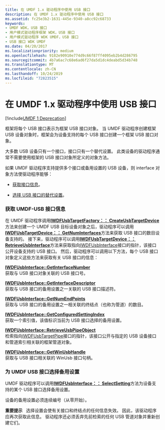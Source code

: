 ```yaml
---
title: 在 UMDF 1.x 驱动程序中使用 USB 接口
description: 在 UMDF 1.x 驱动程序中使用 USB 接口
ms.assetid: fc25e3b2-1631-445e-9340-a8cc92c68733
keywords:
- UMDF WDK，USB 接口
- 用户模式驱动程序框架 WDK，USB 接口
- 用户模式驱动程序 WDK UMDF，USB 接口
- USB 接口 WDK UMDF
ms.date: 04/20/2017
ms.localizationpriority: medium
ms.openlocfilehash: 9182e90910e774d9c66f87ff4095eb2b4d286795
ms.sourcegitcommit: 4b7a6ac7c68e6ad6f27da5d1dc4deabd5d34b748
ms.translationtype: MT
ms.contentlocale: zh-CN
ms.lasthandoff: 10/24/2019
ms.locfileid: "72823515"
---
```

# <a name="working-with-usb-interfaces-in-umdf-1x-drivers"></a>在 UMDF 1.x 驱动程序中使用 USB 接口


[!include[UMDF 1 Deprecation](../umdf-1-deprecation.md)]

框架将每个 USB 接口表示为框架 USB 接口对象。 当 UMDF 驱动程序创建框架 USB 设备对象时，框架会为设备支持的每个 USB 接口创建一个框架 USB 接口对象。

大多数 USB 设备只有一个接口，接口只有一个替代设置。 此类设备的驱动程序通常不需要使用框架的 USB 接口对象所定义的对象方法。

如果 UMDF 驱动程序支持提供多个接口或备用设置的 USB 设备，则 interface 对象方法使驱动程序能够：

-   [获取接口信息](https://docs.microsoft.com/windows-hardware/drivers/wdf/working-with-usb-interfaces-in-umdf-1-x-drivers#obtaining-umdf-usb-interface-information)。

-   [选择 USB 接口的替代设置](https://docs.microsoft.com/windows-hardware/drivers/wdf/working-with-usb-interfaces-in-umdf-1-x-drivers#selecting-an-alternate-setting-for-a-umdf-usb-interface)。

### <a name="obtaining-umdf-usb-interface-information"></a>获取 UMDF-USB 接口信息

在 UMDF 驱动程序调用[**IWDFUsbTargetFactory：： CreateUsbTargetDevice**](https://docs.microsoft.com/windows-hardware/drivers/ddi/wudfusb/nf-wudfusb-iwdfusbtargetfactory-createusbtargetdevice)方法来创建一个 UMDF USB 目标设备对象之后，驱动程序可以调用[**IWDFUsbTargetDevice：： GetNumInterfaces**](https://docs.microsoft.com/windows-hardware/drivers/ddi/wudfusb/nf-wudfusb-iwdfusbtargetdevice-getnuminterfaces)方法来获取 USB 接口的数目设备支持的。 接下来，驱动程序可以调用[**IWDFUsbTargetDevice：： RetrieveUsbInterface**](https://docs.microsoft.com/windows-hardware/drivers/ddi/wudfusb/nf-wudfusb-iwdfusbtargetdevice-retrieveusbinterface)方法来获取指向[IWDFUsbInterface](https://docs.microsoft.com/windows-hardware/drivers/ddi/wudfusb/nn-wudfusb-iwdfusbinterface)接口的指针，该接口公开设备支持的 USB 接口。 然后，驱动程序可以调用以下方法，每个 USB 接口对象定义这些方法来获取有关 USB 接口的信息：

<a href="" id="iwdfusbinterface--getinterfacenumber"></a>[**IWDFUsbInterface::GetInterfaceNumber**](https://docs.microsoft.com/windows-hardware/drivers/ddi/wudfusb/nf-wudfusb-iwdfusbinterface-getinterfacenumber)  
获取与 USB 接口对象关联的 USB 接口号。

<a href="" id="iwdfusbinterface--getinterfacedescriptor"></a>[**IWDFUsbInterface::GetInterfaceDescriptor**](https://docs.microsoft.com/windows-hardware/drivers/ddi/wudfusb/nf-wudfusb-iwdfusbinterface-getinterfacedescriptor)  
获取与 USB 接口的备用设置之一关联的 USB 接口描述符。

<a href="" id="iwdfusbinterface--getnumendpoints"></a>[**IWDFUsbInterface::GetNumEndPoints**](https://docs.microsoft.com/windows-hardware/drivers/ddi/wudfusb/nf-wudfusb-iwdfusbinterface-getnumendpoints)  
获取与 USB 接口的备用设置之一相关联的终结点（也称为管道）的数目。

<a href="" id="iwdfusbinterface--getconfiguredsettingindex"></a>[**IWDFUsbInterface::GetConfiguredSettingIndex**](https://docs.microsoft.com/windows-hardware/drivers/ddi/wudfusb/nf-wudfusb-iwdfusbinterface-getconfiguredsettingindex)  
获取一个索引值，该值标识当前为 USB 接口选择的备用设置。

<a href="" id="iwdfusbinterface--retrieveusbpipeobject"></a>[**IWDFUsbInterface::RetrieveUsbPipeObject**](https://docs.microsoft.com/windows-hardware/drivers/ddi/wudfusb/nf-wudfusb-iwdfusbinterface-retrieveusbpipeobject)  
检索指向[IWDFUsbTargetPipe](https://docs.microsoft.com/windows-hardware/drivers/ddi/wudfusb/nn-wudfusb-iwdfusbtargetpipe)接口的指针，该接口公开与指定的 USB 设备接口和管道索引相关联的框架管道对象。

<a href="" id="iwdfusbinterface--getwinusbhandle"></a>[**IWDFUsbInterface::GetWinUsbHandle**](https://docs.microsoft.com/windows-hardware/drivers/ddi/wudfusb/nf-wudfusb-iwdfusbinterface-getwinusbhandle)  
获取与 USB 接口相关联的 WinUsb 接口句柄。

### <a name="selecting-an-alternate-setting-for-a-umdf-usb-interface"></a>为 UMDF USB 接口选择备用设置

UMDF 驱动程序可以调用[**IWDFUsbInterface：： SelectSetting**](https://docs.microsoft.com/windows-hardware/drivers/ddi/wudfusb/nf-wudfusb-iwdfusbinterface-selectsetting)方法为设备支持的某个 USB 接口选择备用设置。

设备的备用设置必须连续编号（从零开始）。

**重要提示**   选择设置会使有关接口和终结点的任何信息失效。 因此，该驱动程序应再次获取此信息。 驱动程序还必须丢弃先前检索的任何 USB 管道对象并重新创建它们。

 

 

 





